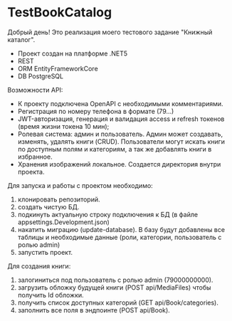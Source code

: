 # TestBookCatalog

Добрый день!
Это реализация моего тестового задание "Книжный каталог".

- Проект создан на платформе .NET5
- REST
- ORM EntityFrameworkCore
- DB PostgreSQL

Возможности API:
- К проекту подключена OpenAPI с необходимыми комментариями.
- Регистрация по номеру телефона в формате (79...)
- JWT-авторизация, генерация и валидация access и refresh токенов (время жизни токена 10 мин);
- Ролевая система: админ и пользователь. Админ может создавать, изменять, удалять книги (CRUD). 
Пользователи могут искать книги по доступным полям и категориям, а так же добавлять книги в избранное.
- Хранения изображений локальное. Создается директория внутри проекта.

Для запуска и работы с проектом необходимо: 
1) клонировать репозиторий.
2) создать чистую БД.
3) подкинуть актуальную строку подключения к БД (в файле appsettings.Development.json)
4) накатить миграцию (update-database). В базу будут добавлены все таблицы и необходимые данные (роли, категории, пользователь с ролью admin)
5) запустить проект.

Для создания книги:
1) залогиниться под пользователь с ролью admin (79000000000).
2) загрузить обложку будущей книги (POST api/MediaFiles) чтобы получить Id обложки.
3) получить список доступных категорий (GET api/Book/categories).
4) заполнить все поля в эндпоинте (POST api/Book).
